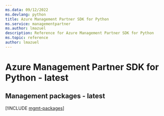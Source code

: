 ```yaml
---
ms.data: 09/12/2022
ms.devlang: python
title: Azure Management Partner SDK for Python
ms.service: managementpartner
ms.author: lmazuel
description: Reference for Azure Management Partner SDK for Python
ms.topic: reference
author: lmazuel
---
```

# Azure Management Partner SDK for Python - latest

## Management packages - latest
[!INCLUDE [mgmt-packages](management-partner-mgmt-index.md)]